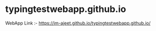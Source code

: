 # typingtestwebapp.github.io

WebApp Link :- https://im-ajeet.github.io/typingtestwebapp.github.io/
